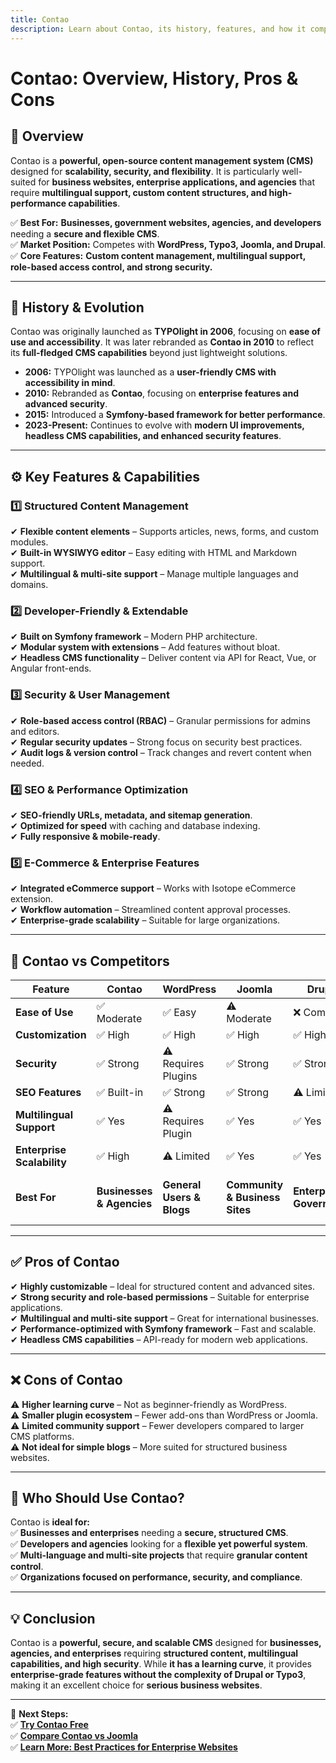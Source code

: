 ```yaml
---
title: Contao  
description: Learn about Contao, its history, features, and how it compares to other CMS platforms.  
---
```


# **Contao: Overview, History, Pros & Cons**  

## **📌 Overview**  
Contao is a **powerful, open-source content management system (CMS)** designed for **scalability, security, and flexibility**. It is particularly well-suited for **business websites, enterprise applications, and agencies** that require **multilingual support, custom content structures, and high-performance capabilities**.  

✅ **Best For:** **Businesses, government websites, agencies, and developers** needing a **secure and flexible CMS**.  
✅ **Market Position:** Competes with **WordPress, Typo3, Joomla, and Drupal**.  
✅ **Core Features:** **Custom content management, multilingual support, role-based access control, and strong security.**  

---

## **📜 History & Evolution**  
Contao was originally launched as **TYPOlight in 2006**, focusing on **ease of use and accessibility**. It was later rebranded as **Contao in 2010** to reflect its **full-fledged CMS capabilities** beyond just lightweight solutions.  

- **2006:** TYPOlight was launched as a **user-friendly CMS with accessibility in mind**.  
- **2010:** Rebranded as **Contao**, focusing on **enterprise features and advanced security**.  
- **2015:** Introduced a **Symfony-based framework for better performance**.  
- **2023-Present:** Continues to evolve with **modern UI improvements, headless CMS capabilities, and enhanced security features**.  

---

## **⚙️ Key Features & Capabilities**  

### **1️⃣ Structured Content Management**  
✔ **Flexible content elements** – Supports articles, news, forms, and custom modules.  
✔ **Built-in WYSIWYG editor** – Easy editing with HTML and Markdown support.  
✔ **Multilingual & multi-site support** – Manage multiple languages and domains.  

### **2️⃣ Developer-Friendly & Extendable**  
✔ **Built on Symfony framework** – Modern PHP architecture.  
✔ **Modular system with extensions** – Add features without bloat.  
✔ **Headless CMS functionality** – Deliver content via API for React, Vue, or Angular front-ends.  

### **3️⃣ Security & User Management**  
✔ **Role-based access control (RBAC)** – Granular permissions for admins and editors.  
✔ **Regular security updates** – Strong focus on security best practices.  
✔ **Audit logs & version control** – Track changes and revert content when needed.  

### **4️⃣ SEO & Performance Optimization**  
✔ **SEO-friendly URLs, metadata, and sitemap generation**.  
✔ **Optimized for speed** with caching and database indexing.  
✔ **Fully responsive & mobile-ready**.  

### **5️⃣ E-Commerce & Enterprise Features**  
✔ **Integrated eCommerce support** – Works with Isotope eCommerce extension.  
✔ **Workflow automation** – Streamlined content approval processes.  
✔ **Enterprise-grade scalability** – Suitable for large organizations.  

---

## **🔄 Contao vs Competitors**  

| Feature                  | Contao   | WordPress | Joomla    | Drupal    | Typo3     |
|--------------------------|---------|-----------|-----------|-----------|-----------|
| **Ease of Use**          | ✅ Moderate | ✅ Easy | ⚠ Moderate | ❌ Complex | ❌ Complex |
| **Customization**        | ✅ High | ✅ High  | ✅ High  | ✅ High  | ✅ High  |
| **Security**             | ✅ Strong | ⚠ Requires Plugins | ✅ Strong | ✅ Strong | ✅ Strong |
| **SEO Features**         | ✅ Built-in | ✅ Strong | ✅ Strong | ⚠ Limited | ✅ Strong |
| **Multilingual Support** | ✅ Yes  | ⚠ Requires Plugin | ✅ Yes  | ✅ Yes  | ✅ Yes  |
| **Enterprise Scalability** | ✅ High | ⚠ Limited | ✅ Yes | ✅ Yes | ✅ High |
| **Best For**             | **Businesses & Agencies** | **General Users & Blogs** | **Community & Business Sites** | **Enterprise & Government** | **Corporate & Large-Scale Apps** |

---

## **✅ Pros of Contao**  
✔ **Highly customizable** – Ideal for structured content and advanced sites.  
✔ **Strong security and role-based permissions** – Suitable for enterprise applications.  
✔ **Multilingual and multi-site support** – Great for international businesses.  
✔ **Performance-optimized with Symfony framework** – Fast and scalable.  
✔ **Headless CMS capabilities** – API-ready for modern web applications.  

---

## **❌ Cons of Contao**  
⚠ **Higher learning curve** – Not as beginner-friendly as WordPress.  
⚠ **Smaller plugin ecosystem** – Fewer add-ons than WordPress or Joomla.  
⚠ **Limited community support** – Fewer developers compared to larger CMS platforms.  
⚠ **Not ideal for simple blogs** – More suited for structured business websites.  

---

## **🎯 Who Should Use Contao?**  
Contao is **ideal for:**  
✅ **Businesses and enterprises** needing a **secure, structured CMS**.  
✅ **Developers and agencies** looking for a **flexible yet powerful system**.  
✅ **Multi-language and multi-site projects** that require **granular content control**.  
✅ **Organizations focused on performance, security, and compliance**.  

---

## **💡 Conclusion**  
Contao is a **powerful, secure, and scalable CMS** designed for **businesses, agencies, and enterprises** requiring **structured content, multilingual capabilities, and high security**. While **it has a learning curve**, it provides **enterprise-grade features without the complexity of Drupal or Typo3**, making it an excellent choice for **serious business websites**.  

---

🚀 **Next Steps:**  
✅ **[Try Contao Free](https://contao.org/)**  
✅ **[Compare Contao vs Joomla](#)**  
✅ **[Learn More: Best Practices for Enterprise Websites](#)**  
